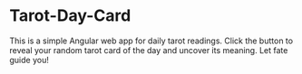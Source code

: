 # Tarot-Day-Card
This is a simple Angular web app for daily tarot readings. Click the button to reveal your random tarot card of the day and uncover its meaning. Let fate guide you!
